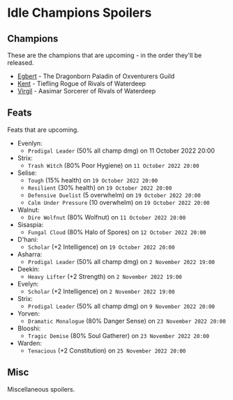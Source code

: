 # Idle Champions Spoilers

## Champions
These are the champions that are upcoming - in the order they'll be released.

* [Egbert](egbert.md) - The Dragonborn Paladin of Oxventurers Guild
* [Kent](kent.md) - Tiefling Rogue of Rivals of Waterdeep
* [Virgil](virgil.md) - Aasimar Sorcerer of Rivals of Waterdeep

## Feats
Feats that are upcoming.

* Evenlyn:
  * `Prodigal Leader` (50% all champ dmg) on 11 October 2022 20:00
* Strix:
  * `Trash Witch` (80% Poor Hygiene) on `11 October 2022 20:00`
* Selise:
  * `Tough` (15% health) on `19 October 2022 20:00`
  * `Resilient` (30% health) on `19 October 2022 20:00`
  * `Defensive Duelist` (5 overwhelm) on `19 October 2022 20:00`
  * `Calm Under Pressure` (10 overwhelm) on `19 October 2022 20:00`
* Walnut:
  * `Dire Wolfnut` (80% Wolfnut) on `11 October 2022 20:00`
* Sisaspia:
  * `Fungal Cloud` (80% Halo of Spores) on `12 October 2022 20:00`
* D'hani:
  * `Scholar` (+2 Intelligence) on `19 October 2022 20:00`
* Asharra:
  * `Prodigal Leader` (50% all champ dmg) on `2 November 2022 19:00`
* Deekin:
  * `Heavy Lifter` (+2 Strength) on `2 November 2022 19:00`
* Evelyn:
  * `Scholar` (+2 Intelligence) on `2 November 2022 19:00`
* Strix:
  * `Prodigal Leader` (50% all champ dmg) on `9 November 2022 20:00`
* Yorven:
  * `Dramatic Monalogue` (80% Danger Sense) on `23 November 2022 20:00`
* Blooshi:
  * `Tragic Demise` (80% Soul Gatherer) on `23 November 2022 20:00`
* Warden:
  * `Tenacious` (+2 Constitution) on `25 November 2022 20:00`

## Misc
Miscellaneous spoilers.